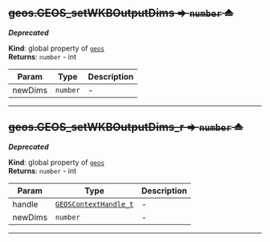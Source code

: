 <a name="exp_module_geos--geos.GEOS_setWKBOutputDims"></a>

## ~~geos.GEOS\_setWKBOutputDims ⇒ <code>number</code> ⏏~~
***Deprecated***

**Kind**: global property of [<code>geos</code>](/typedefs-enums/typedefs-enums.html#module_geos)  
**Returns**: <code>number</code> - int  

| Param | Type | Description |
| --- | --- | --- |
| newDims | <code>number</code> | - |


---
<a name="exp_module_geos--geos.GEOS_setWKBOutputDims_r"></a>

## ~~geos.GEOS\_setWKBOutputDims\_r ⇒ <code>number</code> ⏏~~
***Deprecated***

**Kind**: global property of [<code>geos</code>](/typedefs-enums/typedefs-enums.html#module_geos)  
**Returns**: <code>number</code> - int  

| Param | Type | Description |
| --- | --- | --- |
| handle | [<code>GEOSContextHandle\_t</code>](/typedefs-enums/typedefs-enums.html#GEOSContextHandle_t) | - |
| newDims | <code>number</code> | - |


---
